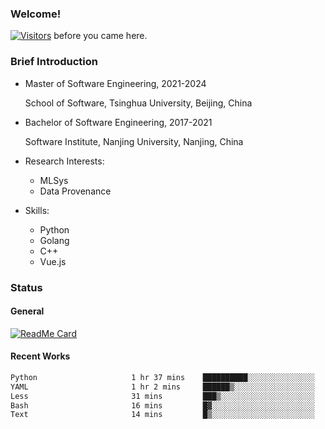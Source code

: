 ### Welcome!

[![Visitors](https://visitor-badge.laobi.icu/badge?page_id=HermitSun.HermitSun)]() before you came here.

### Brief Introduction

- Master of Software Engineering, 2021-2024
  
  School of Software, Tsinghua University, Beijing, China

- Bachelor of Software Engineering, 2017-2021
  
  Software Institute, Nanjing University, Nanjing, China

- Research Interests:
  - MLSys
  - Data Provenance

- Skills:
  - Python
  - Golang
  - C++
  - Vue.js

### Status

#### General

[![ReadMe Card](https://github-readme-stats.hermitsun.vercel.app/api?username=HermitSun&count_private=true&show_icons=true)]()

#### Recent Works

<!--START_SECTION:waka-->

```txt
Python                     1 hr 37 mins    ██████████░░░░░░░░░░░░░░░   40.65 %
YAML                       1 hr 2 mins     ██████▒░░░░░░░░░░░░░░░░░░   25.97 %
Less                       31 mins         ███▒░░░░░░░░░░░░░░░░░░░░░   13.08 %
Bash                       16 mins         █▓░░░░░░░░░░░░░░░░░░░░░░░   06.97 %
Text                       14 mins         █▒░░░░░░░░░░░░░░░░░░░░░░░   05.92 %
```

<!--END_SECTION:waka-->
